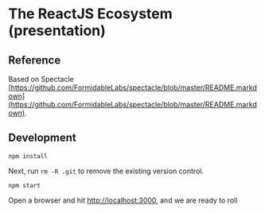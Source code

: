 # The ReactJS Ecosystem  (presentation)

## Reference

Based on Spectacle
[https://github.com/FormidableLabs/spectacle/blob/master/README.markdown](https://github.com/FormidableLabs/spectacle/blob/master/README.markdown).

## Development

`npm install`

Next, run `rm -R .git` to remove the existing version control.

 `npm start`

Open a browser and hit [http://localhost:3000](http://localhost:3000), and we are ready to roll

